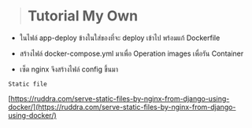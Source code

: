 > # Tutorial My Own

* ในไฟล์ app-deploy ข้างในใส่ของที่จะ deploy เข้าไป พร้อมแก้ Dockerfile 

* สร้างไฟล์ docker-compose.yml มาเพื่อ Operation  images เพื่อรัน Container 

* เซ็ต nginx จึงสร้างไฟล์ config ขึ้นมา



```
Static file 
```
[https://ruddra.com/serve-static-files-by-nginx-from-django-using-docker/](https://ruddra.com/serve-static-files-by-nginx-from-django-using-docker/)
